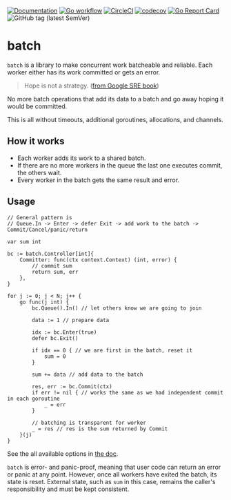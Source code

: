 [![Documentation](https://pkg.go.dev/badge/nikand.dev/go/batch)](https://pkg.go.dev/nikand.dev/go/batch?tab=doc)
[![Go workflow](https://github.com/nikandfor/batch/actions/workflows/go.yml/badge.svg)](https://github.com/nikandfor/batch/actions/workflows/go.yml)
[![CircleCI](https://circleci.com/gh/nikandfor/batch.svg?style=svg)](https://circleci.com/gh/nikandfor/batch)
[![codecov](https://codecov.io/gh/nikandfor/batch/tags/latest/graph/badge.svg)](https://codecov.io/gh/nikandfor/batch)
[![Go Report Card](https://goreportcard.com/badge/nikand.dev/go/batch)](https://goreportcard.com/report/nikand.dev/go/batch)
![GitHub tag (latest SemVer)](https://img.shields.io/github/v/tag/nikandfor/batch?sort=semver)

# batch

`batch` is a library to make concurrent work batcheable and reliable.
Each worker either has its work committed or gets an error.

> Hope is not a strategy. ([from Google SRE book](https://sre.google/sre-book/introduction/))

No more batch operations that add its data to a batch and go away hoping it would be committed.

This is all without timeouts, additional goroutines, allocations, and channels.

## How it works

* Each worker adds its work to a shared batch.
* If there are no more workers in the queue the last one executes commit, the others wait.
* Every worker in the batch gets the same result and error.

## Usage

```
// General pattern is
// Queue.In -> Enter -> defer Exit -> add work to the batch -> Commit/Cancel/panic/return

var sum int

bc := batch.Controller[int]{
	Committer: func(ctx context.Context) (int, error) {
		// commit sum
		return sum, err
	},
}

for j := 0; j < N; j++ {
	go func(j int) {
		bc.Queue().In() // let others know we are going to join

		data := 1 // prepare data

		idx := bc.Enter(true)
		defer bc.Exit()

		if idx == 0 { // we are first in the batch, reset it
			sum = 0
		}

		sum += data // add data to the batch

		res, err := bc.Commit(ctx)
		if err != nil { // works the same as we had independent commit in each goroutine
			_ = err
		}

		// batching is transparent for worker
		_ = res // res is the sum returned by Commit
	}(j)
}
```

See the all available options in [the doc](https://pkg.go.dev/nikand.dev/go/batch).

`batch` is error- and panic-proof, meaning that user code can return an error or panic at any point.
However, once all workers have exited the batch, its state is reset.
External state, such as `sum` in this case, remains the caller's responsibility and must be kept consistent.

